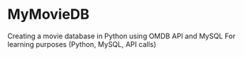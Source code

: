 # MyMovieDB

Creating a movie database in Python using OMDB API and MySQL
For learning purposes (Python, MySQL, API calls)
